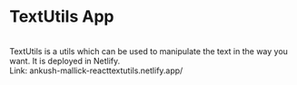 # TextUtils App
<br>
TextUtils is a utils which can be used to manipulate the text in the way you want. It is deployed in Netlify.
<br>
Link: ankush-mallick-reacttextutils.netlify.app/

